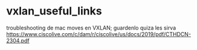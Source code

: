 # vxlan_useful_links

troubleshooting de mac moves en VXLAN; guardenlo quiza les sirva
https://www.ciscolive.com/c/dam/r/ciscolive/us/docs/2019/pdf/CTHDCN-2304.pdf
